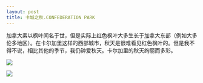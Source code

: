 ```yaml
---
layout: post
title: 卡城之秋.CONFEDERATION PARK
---
```

加拿大素以枫叶闻名于世，但是实际上红色枫叶大多生长于加拿大东部（例如大多伦多地区）。在卡尔加里这样的西部城市，秋天是很难看见红色枫叶的。但是我不得不说，相比其他的季节，我仍钟爱秋天。卡尔加里的秋天绚丽而多彩。

![](http://i.imgur.com/O1544oT.jpg)

![](http://i.imgur.com/MoSpwir.jpg)